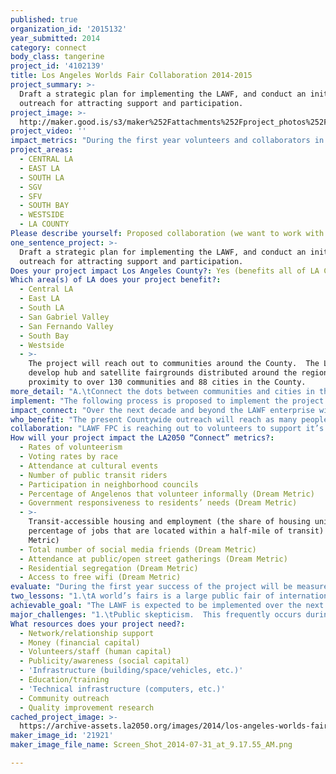 ```yaml
---
published: true
organization_id: '2015132'
year_submitted: 2014
category: connect
body_class: tangerine
project_id: '4102139'
title: Los Angeles Worlds Fair Collaboration 2014-2015
project_summary: >-
  Draft a strategic plan for implementing the LAWF, and conduct an initial
  outreach for attracting support and participation.
project_image: >-
  http://maker.good.is/s3/maker%252Fattachments%252Fproject_photos%252Fimages%252F21921%252Fdisplay%252FScreen_Shot_2014-07-31_at_9.17.55_AM.png=c570x385
project_video: ''
impact_metrics: "During the first year volunteers and collaborators in the enterprise will contribute toward making LA the best place to Contact people in the local, national and international communities throughout the Greater Los Angeles region.  The enterprise will contact chambers, councils, associations, volunteer organizations, schools and colleges, public officials, and social media friends to attend public gatherings, presentations, and cultural events which promote the LAWF. These activities will have impacts on the metrics, as follows:\r\n\r\n1.\t LA Metro officials will be contacted to obtain support and collaboration in acquiring property and development of fairgrounds at and around Metro Rail and Metro Link stations in the region and increase public transit access. \r\n2.\t Government leaders and officials will be contacted to obtain support and collaboration in promoting community events and improvements associated with fairgrounds.  \r\n3.\tCivic meetings will be scheduled to attract greater public participation in the enterprise. \r\n4.\tEthnic and minority communities will be enlisted to collaborate in the scheduling events, and in the planning and development process.  \r\n5.\tLocal ballot measures will be suggested to engage communities to support the acquisition of land and fund development of community facilities associated with the enterprise.  \r\n6.\tAffordable housing development close to fairgrounds and accessible to public transit and employment will be incorporated into the enterprise plan.\r\n\r\nIn subsequent years the enterprise will make significant contributions toward making LA the best place to Create, Learn, Connect, Live and Play.  The LAWF will have impacts on the metrics, as follows:  \r\n1.\tA source of inspiration for students to pursue creative careers; \r\n2.\tAffordable and safe homes, neighborhoods and playgrounds;\r\n3.\tGreater cultural exchange with other parts of the World;\r\n4.\tAttract many start-up and existing creative industries. \r\n5.\tSupport growth of arts oriented businesses and manufacturers; \r\n6.\tEncourage and exhibit innovation and associated patents;  \r\n7.\tNumerous venture capital investment opportunities; \r\n8.\tHave a profound impact on global culture and economy through worldwide collaborations; \r\n9.\tServe as a spring board for health education and awareness by featuring advances in healthcare, mental wellness, spiritual healing, and healthy foods; \r\n10.\tVibrant park and play space accessible to every child for afterschool and vacation enrichment programs."
project_areas:
  - CENTRAL LA
  - EAST LA
  - SOUTH LA
  - SGV
  - SFV
  - SOUTH BAY
  - WESTSIDE
  - LA COUNTY
Please describe yourself: Proposed collaboration (we want to work with partners!)
one_sentence_project: >-
  Draft a strategic plan for implementing the LAWF, and conduct an initial
  outreach for attracting support and participation.
Does your project impact Los Angeles County?: Yes (benefits all of LA County)
Which area(s) of LA does your project benefit?:
  - Central LA
  - East LA
  - South LA
  - San Gabriel Valley
  - San Fernando Valley
  - South Bay
  - Westside
  - >-
    The project will reach out to communities around the County.  The LAWF will
    develop hub and satellite fairgrounds distributed around the region in close
    proximity to over 130 communities and 88 cities in the County.
more_detail: "A.\tConnect the dots between communities and cities in this region using the rail network as the backbone of the LAWF\r\nB.\tEstablish a blueprint for public and private participation in LAWF.  \r\nC.\tInform, attract and interact with the public through multiple social media channels. \r\nD.\tDraft plans, strategies, criteria, standards, and procedures for locating and acquiring land, and design and development of venues for fairgrounds and ancillary community development, beginning with “Pavilion Zero”, the initial administrative headquarters and showcase of the LAWF.  \r\nE.\tSet in motion the outreach program for connecting diverse ongoing projects and events in the region to the LAWF.\r\n\r\n"
implement: "The following process is proposed to implement the project during the grant period:\r\n•\tReach out to hundreds of social entrepreneurs, students and teachers and will engage them in considering the most astonishing “WHAT IF” of their entire lives- the prospect of Los Angeles blossoming into a major world cultural capital that will be the envy of New York, London, Paris, Berlin, Tokyo, et al! \r\n•\tReach out to government, trade, commerce and culture organizations, LA Metro, Gateway Cities Council of Governments, Regional Chambers of Commerce, ports, airports, unions and trade associations, Sister Cities International members,  Los Angeles Consular Corp,  California Congressional Delegation, Board of Supervisors, mayors and councils of Los Angeles and other cities in Greater Los Angeles, Sports associations, Schools, Colleges and Universities, Hospitals and Health organizations, Fair, Festival and Event producers and operators, Television and Film producers and operators, Theme park operators.\r\n•\tDevelop a strategic plan, organization, scope, budget, schedule and strategy for implementation, including a blueprint and master list for Pavilion Zero, raising funds, and collaboration with and outreach to diverse community organizations.\r\n•\tNetwork officers, team members and advisors of LAWF FPC as listed below.\r\n•\tDevelop criteria, standards, and procedures for locating and acquiring land, and design and development of venues for fairgrounds, beginning with the initial venue, “Pavilion Zero”.  \r\n•\tPromote competition to obtain schematic design proposals for Pavilion Zero.\r\n•\tIdentify prospective sites for fairgrounds around the region.\r\n•\tKeep records of the strategic plan and outreach efforts.\r\n•\tDevelop a list of resource interest in active participation and collaboration. \r\n•\tStage initial events during this year organize and promote of the LAWF.\r\n•\tCollaborate in publishing and post a calendar of events, fairs, and/or festivals promoting the LAWF.\r\n•\tArrange contacts and meetings to explore and identify ways in which individuals and organizations can participate and collaborate in promoting the LAWF in the immediate future. \r\n•\tReport progress on a monthly basis.  \r\n•\tA final report setting forth the progress of the project in the in terms of the key LA2050 metrics and indicators.\r\n"
impact_connect: "Over the next decade and beyond the LAWF enterprise will make significantly greater contributions to making LA the best place in terms of metrics in all categories, Create, Learn, Connect, Play, and Live, including the following:  \r\n1.\tAttract 1000 companies and 100 countries to participate.\r\n2.\tPromote livability, sustainability, mobility and community improvement.\r\n3.\tConnect communities around the region culturally and economically\r\n4.\tProduce easy access to clean, safe, and sustainable venues which promote enjoyment of the natural environment, arts and cultural resources, local beaches, waterways and open spaces. \r\n5.\tStimulate the development of thousands of safe homes, neighborhoods and playgrounds.    \r\n6.\tIntroduce vibrant park and play space accessible to every child for afterschool and vacation enrichment programs, and will enhance. \r\n7.\tBring joy to neighborhoods throughout the region with fairgrounds and venues of which all residents can be proud.  \r\n8.\tFoster volunteerism and collaboration on a wide scale.  \r\n9.\tGenerate hundreds of thousands of jobs and new businesses,\r\n10.\tSustain many existing businesses.  \r\n11.\tGenerate demand for tens of thousands of affordable homes to house employees and their families. \r\n12.\tStimulate demand for numerous hotel rooms.\r\n13.\tProvide priceless returns of social good on an epic scale never seen before.\r\n14.\tHave a long term sustained economic impact on Los Angeles.\r\n"
who_benefit: "The present Countywide outreach will reach as many people as possible, given available resources, to inform and provide opportunities for participation and support of the LAWF.  Over the next ten years the LAWF is expected to have the following benefits:\r\n1.\tCreate over 300,000 sustainable jobs in the region during development and operation.  \r\n2.\tAttract 100 million visitors from around the Nation and the World to Los Angeles.  \r\n3.\tStimulate community improvements in over 88 cities and 130 communities in the region.\r\n4.\tStimulate development of numerous hotels to handle the increased tourism.\r\n5.\tStimulate the construction of tens of thousands of new homes and apartments, numerous parks and sports facilities, retail and manufacturing businesses, educational facilities. \r\n6.\tGenerate billions of dollars in tax revenues which will be available to reinvest into local communities. \r\n"
collaboration: "LAWF FPC is reaching out to volunteers to support it’s efforts.  This includes a number of voluntary flex teams.  Flex teams are committees of volunteers assigned to assist it in grass roots community outreach, development of preliminary maps and plans, market strategies, and obtaining funding, among other duties and responsibilities.  The term “Flex” is used to identify them with this new type of hybrid corporation to take advantage of provisions of both profit and non-profit organizations.  This project will network the members of these teams, as necessary and appropriate, to achieve the objectives.  This application is presented under the authority of Dotty Kaminsky, Executive Director of LAWF FPC, with the approval of the Board.  The staff, advisors and volunteers listed below are assigned by her to participate in the project, as necessary. Allocation of Grant funds will be distributed by the LAWF, FPC as outlined in budget summary. The extended team will include accomplished businessmen, architects, developers, educators, government leaders, event producers, artists and entertainers, journalists, and others willing to dedicate time and effort to this cause.\r\n\r\nActive members of this team who have expressed the desire to collaborate include, but are not limited to the following by name, title, and added benefit to the project:  \r\n      Name                           \tTitle/Benefit Area\r\n•\tDotty Kaminsky, \t\tExecutive Director/ Marketing\r\n•\tRobert Vanech, \t\tBoard Chairman/Finance\r\n•\tJefferson Schierbeek, \tBoard Member, DMPC Co-Lead/ Design\r\n•\tRandy Vane, \t\t        Board Member, SVP/Marketing \r\n•\tThomas DeVoss,\t\tDMPC Co-Lead/Design\r\n•\tSharla Russell,\t\tDMPC Co-Lead/Planning \r\n•\tMarcela Oliva, \t\tDMPC Member/Design \r\n•\tJuanita Price,\t\t        ITCC Secretary/Outreach \r\n•\tLynda Wilson, \t\tITCC Co-Lead/Outreach \r\n•\tGaston Mantero,  \t\tITCC Co-Lead/Outreach \r\n•\tJohn Bollinger, \t\tAdvisor, ITCC Co-Lead/Outreach \r\n•\tEric Vollmer, Advisor,   ITTC Member; Outreach\r\n•\tBarry Howard, \t\tAdvisor/Design \r\n•\tArmen Martin, \t\tAdvisor/Legal\r\n\r\nThree factors critical to the success of this collaboration are: \r\n1.\tAvailability of sufficient funding to cover the proposed outreach effort,  \r\n2.\tDevelopment of the strategic plan to be used by participants in their outreach efforts, and \r\n3.\tEffective administration collaborative outreach efforts toward achieving the overall objectives of the project.  \r\n"
How will your project impact the LA2050 “Connect” metrics?:
  - Rates of volunteerism
  - Voting rates by race
  - Attendance at cultural events
  - Number of public transit riders
  - Participation in neighborhood councils
  - Percentage of Angelenos that volunteer informally (Dream Metric)
  - Government responsiveness to residents’ needs (Dream Metric)
  - >-
    Transit-accessible housing and employment (the share of housing units and
    percentage of jobs that are located within a half-mile of transit) (Dream
    Metric)
  - Total number of social media friends (Dream Metric)
  - Attendance at public/open street gatherings (Dream Metric)
  - Residential segregation (Dream Metric)
  - Access to free wifi (Dream Metric)
evaluate: "During the first year success of the project will be measured using the following three specific metrics:\r\n1.\tCompletion of schematic design and identification of a location for Pavilion Zero, a draft or final strategic plan for implementing the LAWF, and enlisting the participation of LA Metro in coordinating the development of new transit facilities with the development of fairgrounds.\r\n2.\tNumber of individuals and organizations volunteering to participate and support the promotion, development and operation of the LAWF beginning during the grant period.  1000 or more entities enlisted will be considered a “success.”  \r\n3.\tNumber of public meetings and events in which our collaborators participate, and the number of people attending and informed at those activities.  Staging of 10 or more events involving attendance of 1000 people or more will be considered a “success.”\r\n"
two_lessons: "1.\tA world’s fairs is a large public fair of international scope and reach, typically staged over a period of time ranging up to six months.  A world’s fair is often staged as a means of stimulating the growth and development of international trade, commerce, science, education, art, culture and tourism in a region which offers distinctive themes of general or special benefit to the world.  The vision of the LAWF will act as a catalyst for meaningful and lasting change throughout this region and beyond by generating extraordinary economic growth and opportunity and integrating public transit into the fabric of the City.  Thus the proposed theme for the LAWF is “The Connected City.” \r\n2.\tThe economy of the region signal why the time is right for the LAWF. Greater Los Angeles has $575 billion a year economy, expected to grow by 50% in the next ten years; a consumer market of 18.1 million people; a labor force of more than 4.9 million; 14 leading trade industry clusters creating 2.3 million jobs; the 19th largest economy in the world;  100 consulates and an international community which speaks over 140 languages, making it one of the most ethnically and culturally diverse populations in the world;  121 universities, colleges and educational institutions, including world-class research universities.  It is the creative capital of the World hosting such industries as Performing Arts, Architectural and Interior Design, Entertainment, Motion Pictures, Music, Toys, Automotive Design, Information and Communications Design and Programming, Fashion, Multi and Digital Media, Furniture Design, Biotechnology, Sustainable Technologies and Advanced Medicine, to name just a few.  It is the premier gateway for trade from the Pacific Rim, Canada, Mexico and Latin America to the lucrative consumer market in the United States of America.  It’s two ports handle $380 billion in exports and imports.  Five airports in the region carry over 84 million passengers, and have an economic impact of over $20 billion on the local economy.  Public investment in the County includes $30 billion in rail and bus transportation; $4 billion in airport modernization and $2 billion in Port modernization.  These infrastructure improvements will better connect international visitors enabling regional rail, bus and highway transportation to better serve local communities.  The LAWF will weave these resources into a paradigm for a bright future for the region, the Nation and the world.\r\n\r\n"
achievable_goal: "The LAWF is expected to be implemented over the next TEN YEARS.  The effort was begun with a “Start-up” phase in 2013 during which initial planning and strategy were formulated, monthly outreach meetings were scheduled, and flex teams began to be formed.  In 2014-2015, the grant year LAWF is engaged in the “Exploratory” phase, aimed at completing the the development of the strategic plan, the blueprint for Pavilion Zero, raising initial funds, developing criteria, standards and procedures for subsequent phases, and community outreach for membership, participation and sponsorship.  Achieving the latter goals will enable the subsequent “Launch” phase between 2016 and 2022, when the LAWF will be engaged in aggressive sales, obtaining sponsorship, negotiating and entering into purchase, joint ventures and development agreements  for acquisition, design and development of fairgrounds around the region, and overseeing the completion of venues and ancillary facilities of the LAWF.  Between 2022 and 2024 the project will enter the “Operation” phase, during which LAWF FPC will oversee the operation of the LAWF for two years and possibly beyond.\r\n \r\nDuring the current Exploratory phase, the project team has already begun the process of drafting the strategic plan, identifying and establishing resource contacts in the community to achieve the enterprise objectives.  Some members of the team have been working for a year or more on this enterprise.  Research on other world’s fairs has been done, a theme has been selected, flex teams have been formed, preliminary plans, schedules and budgets have been drawn.  Team members have the experience, strength and confidence that these objectives can be reached and exceeded within the next year.  This grant will insure that the job is done effectively and with the proper level of commitment of time and effort to successfully achieve this phase of the project. \r\n"
major_challenges: "1.\tPublic skepticism.  This frequently occurs during the early pre-development stages of a large project, when the vision and plan are still being formulated, funding for the project appears out of reach, and the credibility of the project has not yet been tested.   This challenge will be overcome by:  Assembling a team of highly qualified and experienced professionals capable of organizing and managing all stages of project implementation; attracting leaders in business, finance, government, development, trade and culture both within and outside the community and convincing them to participate; formulating a theme, concept and vision which is expansive and inclusive of all segments of the community; informing and promoting support both in and outside the community, particularly internationally.\r\n\r\n2.\tAttracting sufficient funding to jumpstart implementation.  Funding obtained from the grant $100,000 will be to leverage to reach or come close to reaching the goals of the Launch phase, including real estate feasibility studies, preliminary designs, and executing necessary joint power and development agreements, acquiring property, sponsors, developers and operators, and development of fairgrounds and ancillary facilities. \r\n"
What resources does your project need?:
  - Network/relationship support
  - Money (financial capital)
  - Volunteers/staff (human capital)
  - Publicity/awareness (social capital)
  - 'Infrastructure (building/space/vehicles, etc.)'
  - Education/training
  - 'Technical infrastructure (computers, etc.)'
  - Community outreach
  - Quality improvement research
cached_project_image: >-
  https://archive-assets.la2050.org/images/2014/los-angeles-worlds-fair-collaboration-2014-2015/maker.good.is/s3/maker%252Fattachments%252Fproject_photos%252Fimages%252F21921%252Fdisplay%252FScreen_Shot_2014-07-31_at_9.17.55_AM.png=c570x385.png
maker_image_id: '21921'
maker_image_file_name: Screen_Shot_2014-07-31_at_9.17.55_AM.png

---
```

